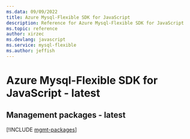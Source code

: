 ```yaml
---
ms.data: 09/09/2022
title: Azure Mysql-Flexible SDK for JavaScript
description: Reference for Azure Mysql-Flexible SDK for JavaScript
ms.topic: reference
author: xirzec
ms.devlang: javascript
ms.service: mysql-flexible
ms.author: jeffish
---
```

# Azure Mysql-Flexible SDK for JavaScript - latest

## Management packages - latest
[!INCLUDE [mgmt-packages](mysql-flexible-mgmt-index.md)]